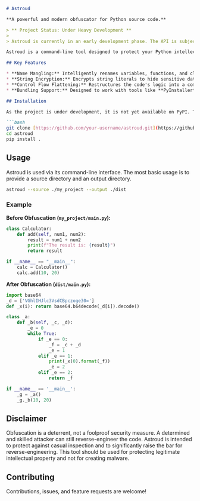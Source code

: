 ````markdown
# Astroud 

**A powerful and modern obfuscator for Python source code.**

> ** Project Status: Under Heavy Development **
>
> Astroud is currently in an early development phase. The API is subject to change.

Astroud is a command-line tool designed to protect your Python intellectual property by transforming readable source code into a functionally identical but difficult-to-understand format. It uses advanced techniques based on Python's Abstract Syntax Tree (AST) to provide robust obfuscation.

## Key Features

* **Name Mangling:** Intelligently renames variables, functions, and classes to short, meaningless names.
* **String Encryption:** Encrypts string literals to hide sensitive data and messages.
* **Control Flow Flattening:** Restructures the code's logic into a complex state machine, making it extremely difficult to follow.
* **Bundling Support:** Designed to work with tools like **PyInstaller** to package your obfuscated code into a single executable.

## Installation

As the project is under development, it is not yet available on PyPI. To install it, clone the repository directly:

```bash
git clone [https://github.com/your-username/astroud.git](https://github.com/your-username/astroud.git)
cd astroud
pip install .
````

## Usage

Astroud is used via its command-line interface. The most basic usage is to provide a source directory and an output directory.

```bash
astroud --source ./my_project --output ./dist
```

### Example

**Before Obfuscation (`my_project/main.py`):**

```python
class Calculator:
    def add(self, num1, num2):
        result = num1 + num2
        print(f"The result is: {result}")
        return result

if __name__ == "__main__":
    calc = Calculator()
    calc.add(10, 20)
```

**After Obfuscation (`dist/main.py`):**

```python
import base64
_d = ['VGhlIHJlc3VsdCBpczoge30=']
def _x(i): return base64.b64decode(_d[i]).decode()

class _a:
    def _b(self, _c, _d):
        _e = 0
        while True:
            if _e == 0:
                _f = _c + _d
                _e = 1
            elif _e == 1:
                print(_x(0).format(_f))
                _e = 2
            elif _e == 2:
                return _f

if __name__ == '__main__':
    _g = _a()
    _g._b(10, 20)
```

## Disclaimer

Obfuscation is a deterrent, not a foolproof security measure. A determined and skilled attacker can still reverse-engineer the code. Astroud is intended to protect against casual inspection and to significantly raise the bar for reverse-engineering. This tool should be used for protecting legitimate intellectual property and not for creating malware.

## Contributing

Contributions, issues, and feature requests are welcome\!

```
```
